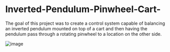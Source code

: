 # Inverted-Pendulum-Pinwheel-Cart-
The goal of this project was to create a control system capable of balancing an inverted pendulum mounted on top of a cart and then having the pendulum pass through a rotating pinwheel to a location on the other side.

![image](https://user-images.githubusercontent.com/103087459/198750096-76c59ad2-15f4-4ba1-9819-e13f60b58600.png)
